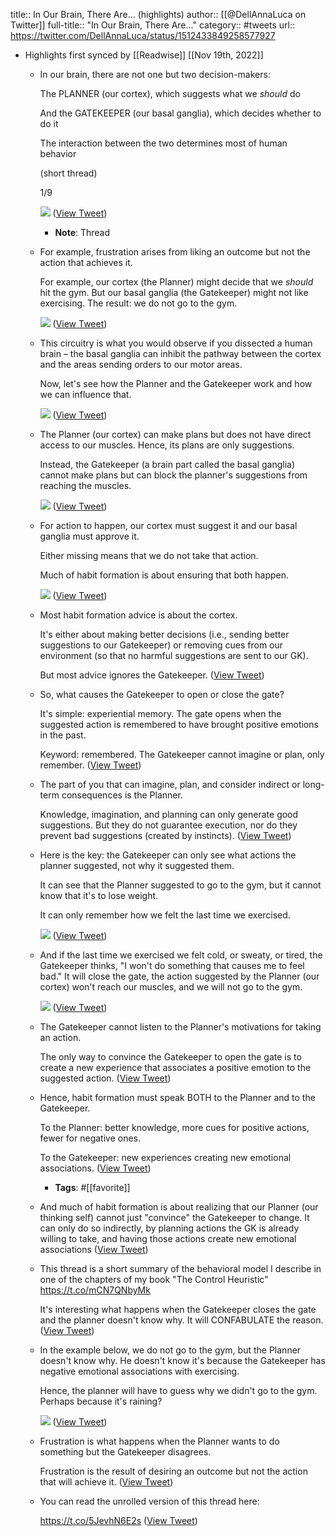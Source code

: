 title:: In Our Brain, There Are... (highlights)
author:: [[@DellAnnaLuca on Twitter]]
full-title:: "In Our Brain, There Are..."
category:: #tweets
url:: https://twitter.com/DellAnnaLuca/status/1512433849258577927

- Highlights first synced by [[Readwise]] [[Nov 19th, 2022]]
	- In our brain, there are not one but two decision-makers:
	  
	  The PLANNER (our cortex), which suggests what we *should* do
	  
	  And the GATEKEEPER (our basal ganglia), which decides whether to do it
	  
	  The interaction between the two determines most of human behavior
	  
	  (short thread)
	  
	  1/9 
	  
	  ![](https://pbs.twimg.com/media/FP0-kYzWYAk1r-W.jpg) ([View Tweet](https://twitter.com/DellAnnaLuca/status/1512433849258577927))
		- **Note**: Thread
	- For example, frustration arises from liking an outcome but not the action that achieves it.
	  
	  For example, our cortex (the Planner) might decide that we *should* hit the gym. But our basal ganglia (the Gatekeeper) might not like exercising. The result: we do not go to the gym. 
	  
	  ![](https://pbs.twimg.com/media/FP0-kzYaMAUUO1h.jpg) ([View Tweet](https://twitter.com/DellAnnaLuca/status/1512433861149409280))
	- This circuitry is what you would observe if you dissected a human brain – the basal ganglia can inhibit the pathway between the cortex and the areas sending orders to our motor areas.
	  
	  Now, let's see how the Planner and the Gatekeeper work and how we can influence that. 
	  
	  ![](https://pbs.twimg.com/media/FP0-lfNVUAILPul.jpg) ([View Tweet](https://twitter.com/DellAnnaLuca/status/1512433871446441988))
	- The Planner (our cortex) can make plans but does not have direct access to our muscles. Hence, its plans are only suggestions.
	  
	  Instead, the Gatekeeper (a brain part called the basal ganglia) cannot make plans but can block the planner's suggestions from reaching the muscles. 
	  
	  ![](https://pbs.twimg.com/media/FP0-mH8WQAACBQt.jpg) ([View Tweet](https://twitter.com/DellAnnaLuca/status/1512433882536513536))
	- For action to happen, our cortex must suggest it and our basal ganglia must approve it.
	  
	  Either missing means that we do not take that action.
	  
	  Much of habit formation is about ensuring that both happen. 
	  
	  ![](https://pbs.twimg.com/media/FP0-muiVgAIwoIH.jpg) ([View Tweet](https://twitter.com/DellAnnaLuca/status/1512433895936913410))
	- Most habit formation advice is about the cortex.
	  
	  It's either about making better decisions (i.e., sending better suggestions to our Gatekeeper) or removing cues from our environment (so that no harmful suggestions are sent to our GK).
	  
	  But most advice ignores the Gatekeeper. ([View Tweet](https://twitter.com/DellAnnaLuca/status/1512433899187494915))
	- So, what causes the Gatekeeper to open or close the gate?
	  
	  It's simple: experiential memory. The gate opens when the suggested action is remembered to have brought positive emotions in the past.
	  
	  Keyword: remembered. The Gatekeeper cannot imagine or plan, only remember. ([View Tweet](https://twitter.com/DellAnnaLuca/status/1512433902006124551))
	- The part of you that can imagine, plan, and consider indirect or long-term consequences is the Planner.
	  
	  Knowledge, imagination, and planning can only generate good suggestions. But they do not guarantee execution, nor do they prevent bad suggestions (created by instincts). ([View Tweet](https://twitter.com/DellAnnaLuca/status/1512433904841465856))
	- Here is the key: the Gatekeeper can only see what actions the planner suggested, not why it suggested them.
	  
	  It can see that the Planner suggested to go to the gym, but it cannot know that it's to lose weight.
	  
	  It can only remember how we felt the last time we exercised. 
	  
	  ![](https://pbs.twimg.com/media/FP0-n_YWQAUJ-6g.jpg) ([View Tweet](https://twitter.com/DellAnnaLuca/status/1512433913326567424))
	- And if the last time we exercised we felt cold, or sweaty, or tired, the Gatekeeper thinks, "I won't do something that causes me to feel bad." It will close the gate, the action suggested by the Planner (our cortex) won't reach our muscles, and we will not go to the gym. 
	  
	  ![](https://pbs.twimg.com/media/FP0-oiAaMAQeRDc.jpg) ([View Tweet](https://twitter.com/DellAnnaLuca/status/1512433922050826246))
	- The Gatekeeper cannot listen to the Planner's motivations for taking an action.
	  
	  The only way to convince the Gatekeeper to open the gate is to create a new experience that associates a positive emotion to the suggested action. ([View Tweet](https://twitter.com/DellAnnaLuca/status/1512433925745901572))
	- Hence, habit formation must speak BOTH to the Planner and to the Gatekeeper.
	  
	  To the Planner: better knowledge, more cues for positive actions, fewer for negative ones.
	  
	  To the Gatekeeper: new experiences creating new emotional associations. ([View Tweet](https://twitter.com/DellAnnaLuca/status/1512433928665247746))
		- **Tags**: #[[favorite]]
	- And much of habit formation is about realizing that our Planner (our thinking self) cannot just "convince" the Gatekeeper  to change. It can only do so indirectly, by planning actions the GK is already willing to take, and having those actions create new emotional associations ([View Tweet](https://twitter.com/DellAnnaLuca/status/1512433931609513987))
	- This thread is a short summary of the behavioral model I describe in one of the chapters of my book "The Control Heuristic"
	  https://t.co/mCN7QNbyMk
	  
	  It's interesting what happens when the Gatekeeper closes the gate and the planner doesn't know why. It will CONFABULATE the reason. ([View Tweet](https://twitter.com/DellAnnaLuca/status/1512433934348419074))
	- In the example below, we do not go to the gym, but the Planner doesn't know why. He doesn't know it's because the Gatekeeper has negative emotional associations with exercising.
	  
	  Hence, the planner will have to guess why we didn't go to the gym. Perhaps because it's raining? 
	  
	  ![](https://pbs.twimg.com/media/FP0-pxKWUAMWrIJ.jpg) ([View Tweet](https://twitter.com/DellAnnaLuca/status/1512433942065926156))
	- Frustration is what happens when the Planner wants to do something but the Gatekeeper disagrees.
	  
	  Frustration is the result of desiring an outcome but not the action that will achieve it. ([View Tweet](https://twitter.com/DellAnnaLuca/status/1512433945312313347))
	- You can read the unrolled version of this thread here: 
	  
	  https://t.co/5JevhN6E2s ([View Tweet](https://twitter.com/DellAnnaLuca/status/1512433948114112512))